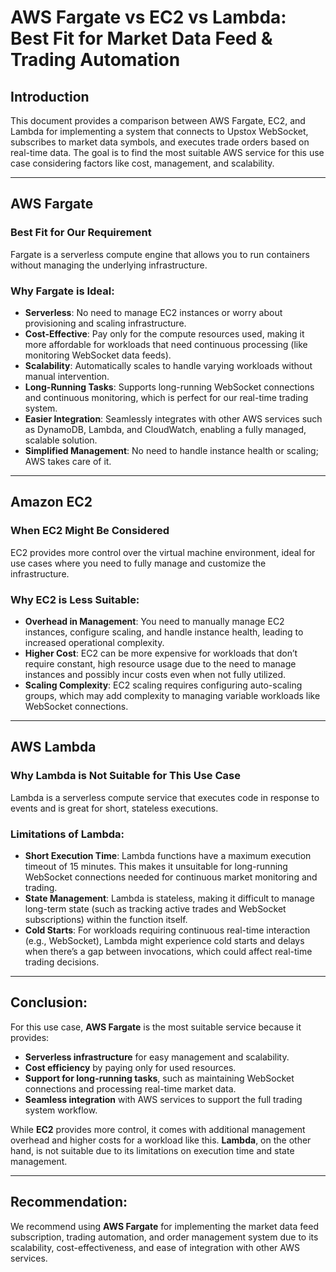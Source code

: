 # AWS Fargate vs EC2 vs Lambda: Best Fit for Market Data Feed & Trading Automation

## Introduction
This document provides a comparison between AWS Fargate, EC2, and Lambda for implementing a system that connects to Upstox WebSocket, subscribes to market data symbols, and executes trade orders based on real-time data. The goal is to find the most suitable AWS service for this use case considering factors like cost, management, and scalability.

---

## **AWS Fargate**
### **Best Fit for Our Requirement**
Fargate is a serverless compute engine that allows you to run containers without managing the underlying infrastructure.

### **Why Fargate is Ideal:**
- **Serverless**: No need to manage EC2 instances or worry about provisioning and scaling infrastructure.
- **Cost-Effective**: Pay only for the compute resources used, making it more affordable for workloads that need continuous processing (like monitoring WebSocket data feeds).
- **Scalability**: Automatically scales to handle varying workloads without manual intervention.
- **Long-Running Tasks**: Supports long-running WebSocket connections and continuous monitoring, which is perfect for our real-time trading system.
- **Easier Integration**: Seamlessly integrates with other AWS services such as DynamoDB, Lambda, and CloudWatch, enabling a fully managed, scalable solution.
- **Simplified Management**: No need to handle instance health or scaling; AWS takes care of it.

---

## **Amazon EC2**
### **When EC2 Might Be Considered**
EC2 provides more control over the virtual machine environment, ideal for use cases where you need to fully manage and customize the infrastructure.

### **Why EC2 is Less Suitable:**
- **Overhead in Management**: You need to manually manage EC2 instances, configure scaling, and handle instance health, leading to increased operational complexity.
- **Higher Cost**: EC2 can be more expensive for workloads that don’t require constant, high resource usage due to the need to manage instances and possibly incur costs even when not fully utilized.
- **Scaling Complexity**: EC2 scaling requires configuring auto-scaling groups, which may add complexity to managing variable workloads like WebSocket connections.

---

## **AWS Lambda**
### **Why Lambda is Not Suitable for This Use Case**
Lambda is a serverless compute service that executes code in response to events and is great for short, stateless executions.

### **Limitations of Lambda:**
- **Short Execution Time**: Lambda functions have a maximum execution timeout of 15 minutes. This makes it unsuitable for long-running WebSocket connections needed for continuous market monitoring and trading.
- **State Management**: Lambda is stateless, making it difficult to manage long-term state (such as tracking active trades and WebSocket subscriptions) within the function itself.
- **Cold Starts**: For workloads requiring continuous real-time interaction (e.g., WebSocket), Lambda might experience cold starts and delays when there’s a gap between invocations, which could affect real-time trading decisions.

---

## **Conclusion:**
For this use case, **AWS Fargate** is the most suitable service because it provides:
- **Serverless infrastructure** for easy management and scalability.
- **Cost efficiency** by paying only for used resources.
- **Support for long-running tasks**, such as maintaining WebSocket connections and processing real-time market data.
- **Seamless integration** with AWS services to support the full trading system workflow.

While **EC2** provides more control, it comes with additional management overhead and higher costs for a workload like this. **Lambda**, on the other hand, is not suitable due to its limitations on execution time and state management.

---

## **Recommendation:**
We recommend using **AWS Fargate** for implementing the market data feed subscription, trading automation, and order management system due to its scalability, cost-effectiveness, and ease of integration with other AWS services.

